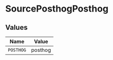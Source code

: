 # SourcePosthogPosthog


## Values

| Name      | Value     |
| --------- | --------- |
| `POSTHOG` | posthog   |